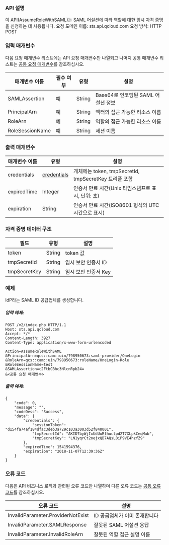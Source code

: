 ﻿### API 설명이 API(AssumeRoleWithSAML)는 SAML 어설션에 따라 역할에 대한 임시 자격 증명을 신청하는 데 사용됩니다.요청 도메인 이름: sts.api.qcloud.com요청 방식: HTTP POST### 입력 매개변수다음 요청 매개변수 리스트에는 API 요청 매개변수만 나열되고 나머지 공통 매개변수 리스트는 [공통 요청 매개변수](https://cloud.tencent.com/document/api/213/15692)를 참조하십시오.| 매개변수 이름 | 필수 여부 | 유형 | 설명 ||---------|---------|---------|---------|| SAMLAssertion | 예 | String | Base64로 인코딩된 SAML 어설션 정보 || PrincipalArn | 예 |String|액터의 접근 가능한 리소스 이름 || RoleArn | 예 | String | 역할의 접근 가능한 리소스 이름 || RoleSessionName | 예 |String|세션 이름 |### 출력 매개변수| 매개변수 이름 | 유형 | 설명 ||---------|---------|---------||  credentials | [credentials](#dataStructure)  | 개체에는 token, tmpSecretId, tmpSecretKey 트리플 포함  || expiredTime | Integer |인증서 만료 시간(Unix 타임스탬프로 표시, 단위: 초) || expiration |String | 인증서 만료 시간(ISO8601 형식의 UTC 시간으로 표시) |<span id="dataStructure"></span>### 자격 증명 데이터 구조| 필드  | 유형  | 설명  ||---------|---------|---------|| token | String | token 값 || tmpSecretId | String | 임시 보안 인증서 ID || tmpSecretKey | String | 임시 보안 인증서 Key |### 예제IdP라는 SAML ID 공급업체를 생성합니다.##### 입력 예제:```POST /v2/index.php HTTP/1.1Host: sts.api.qcloud.comAccept: */*Content-Length: 3927Content-Type: application/x-www-form-urlencodedAction=AssumeRoleWithSAML&PrincipalArn=qcs::cam::uin/798950673:saml-provider/OneLogin&RoleArn=qcs::cam::uin/798950673:roleName/OneLogin-Role&RoleSessionName=test&SAMLAssertion=c2FtbCBhc3NlcnRpb24=&<공통 요청 매개변수>```##### 출력 예제:```{    "code": 0,    "message": "",    "codeDesc": "Success",    "data": {        "credentials": {            "sessionToken": "d154fa74af184dfac3deb3a729c103a3003d52f840001",            "tmpSecretId": "AKID7byWjIxUdUuRfhuctpd2T7XLpkCeqMub",            "tmpSecretKey": "LN1yqrCt2oejxQB7AQsL8iP9VE4hzfZ9"        },        "expiredTime": 1541594376,        "expiration": "2018-11-07T12:39:36Z"    }}```### 오류 코드다음은 API 비즈니스 로직과 관련된 오류 코드만 나열하며 다른 오류 코드는 [공통 오류 코드](https://cloud.tencent.com/document/api/213/15694#.E5.85.AC.E5.85.B1.E9.94.99.E8.AF.AF.E7.A0.81)를 참조하십시오.| 오류 코드 | 설명 ||---------|---------|| InvalidParameter.ProviderNotExist | ID 공급업체가 이미 존재합니다 || InvalidParameter.SAMLResponse | 잘못된 SAML 어설션 응답 || InvalidParameter.InvalidRoleArn | 잘못된 역할 접근 설명 이름 |